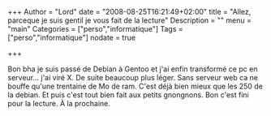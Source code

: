 +++
Author = "Lord"
date = "2008-08-25T16:21:49+02:00"
title = "Allez, parceque je suis gentil je vous fait de la lecture"
Description = ""
menu = "main"
Categories = ["perso","informatique"]
Tags = ["perso","informatique"]
nodate = true

+++

Bon bha je suis passé de Debian à Gentoo et j'ai enfin transformé ce pc en serveur... j'ai viré X.
De suite beaucoup plus léger.
Sans serveur web ca ne bouffe qu'une trentaine de Mo de ram.
C'est déjà bien mieux que les 250 de la debian.
Et puis c'est tout bien fait aux petits gnongnons.
Bon c'est fini pour la lecture.
À la prochaine.
